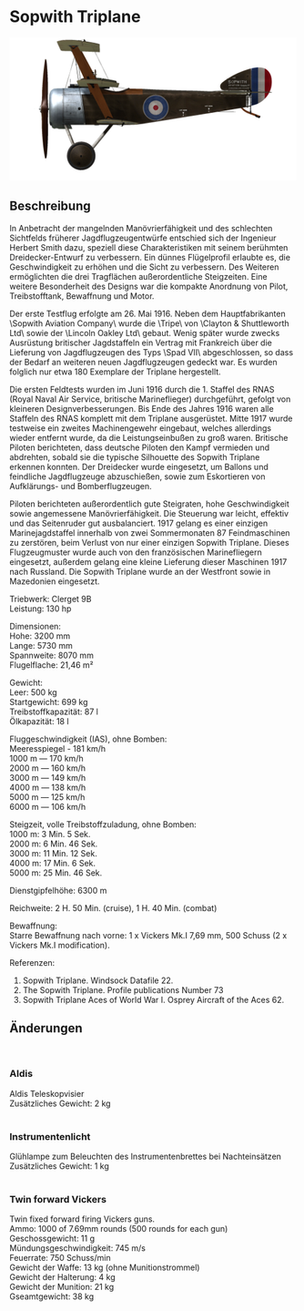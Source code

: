 # Sopwith Triplane  
  
![soptriplane](../images/soptriplane.png)  
  
## Beschreibung  
  
In Anbetracht der mangelnden Manövrierfähigkeit und des schlechten Sichtfelds früherer Jagdflugzeugentwürfe entschied sich der Ingenieur Herbert Smith dazu, speziell diese Charakteristiken mit seinem berühmten Dreidecker-Entwurf zu verbessern. Ein dünnes Flügelprofil erlaubte es, die Geschwindigkeit zu erhöhen und die Sicht zu verbessern. Des Weiteren ermöglichten die drei Tragflächen außerordentliche Steigzeiten. Eine weitere Besonderheit des Designs war die kompakte Anordnung von Pilot, Treibstofftank, Bewaffnung und Motor.  
  
Der erste Testflug erfolgte am 26. Mai 1916. Neben dem Hauptfabrikanten \Sopwith Aviation Company\ wurde die \Tripe\ von \Clayton & Shuttleworth Ltd\ sowie der \Lincoln Oakley Ltd\ gebaut. Wenig später wurde zwecks Ausrüstung britischer Jagdstaffeln ein Vertrag mit Frankreich über die Lieferung von Jagdflugzeugen des Typs \Spad VII\ abgeschlossen, so dass der Bedarf an weiteren neuen Jagdflugzeugen gedeckt war. Es wurden folglich nur etwa 180 Exemplare der Triplane hergestellt.  
  
Die ersten Feldtests wurden im Juni 1916 durch die 1. Staffel des RNAS (Royal Naval Air Service, britische Marineflieger) durchgeführt, gefolgt von kleineren Designverbesserungen. Bis Ende des Jahres 1916 waren alle Staffeln des RNAS komplett mit dem Triplane ausgerüstet. Mitte 1917 wurde testweise ein zweites Machinengewehr eingebaut, welches allerdings wieder entfernt wurde, da die Leistungseinbußen zu groß waren. Britische Piloten berichteten, dass deutsche Piloten den Kampf vermieden und abdrehten, sobald sie die typische Silhouette des Sopwith Triplane erkennen konnten. Der Dreidecker wurde eingesetzt, um Ballons und feindliche Jagdflugzeuge abzuschießen, sowie zum Eskortieren von Aufklärungs- und Bomberflugzeugen.  
  
Piloten berichteten außerordentlich gute Steigraten, hohe Geschwindigkeit sowie angemessene Manövrierfähigkeit. Die Steuerung war leicht, effektiv und das Seitenruder gut ausbalanciert. 1917 gelang es einer einzigen Marinejagdstaffel innerhalb von zwei Sommermonaten 87 Feindmaschinen zu zerstören, beim Verlust von nur einer einzigen Sopwith Triplane. Dieses Flugzeugmuster wurde auch von den französischen Marinefliegern eingesetzt, außerdem gelang eine kleine Lieferung dieser Maschinen 1917 nach Russland. Die Sopwith Triplane wurde an der Westfront sowie in Mazedonien eingesetzt.  
  
  
Triebwerk: Clerget 9B  
Leistung: 130 hp  
  
Dimensionen:  
Hohe: 3200 mm  
Lange: 5730 mm  
Spannweite: 8070 mm  
Flugelflache: 21,46 m²  
  
Gewicht:  
Leer: 500 kg  
Startgewicht: 699 kg  
Treibstoffkapazität: 87 l  
Ölkapazität: 18 l      
  
Fluggeschwindigkeit (IAS), ohne Bomben:  
Meeresspiegel - 181 km/h  
1000 m — 170 km/h  
2000 m — 160 km/h  
3000 m — 149 km/h  
4000 m — 138 km/h  
5000 m — 125 km/h  
6000 m — 106 km/h  
  
Steigzeit, volle Treibstoffzuladung, ohne Bomben:  
1000 m: 3 Min. 5 Sek.    
2000 m: 6 Min. 46 Sek.   
3000 m: 11 Min. 12 Sek.   
4000 m: 17 Min. 6 Sek.  
5000 m: 25 Min. 46 Sek.  
  
Dienstgipfelhöhe: 6300 m  
  
Reichweite: 2 H. 50 Min. (cruise), 1 H. 40 Min. (combat)  
  
Bewaffnung:  
Starre Bewaffnung nach vorne: 1 х Vickers Mk.I 7,69 mm, 500 Schuss (2 x Vickers Mk.I modification).  
  
Referenzen:  
1) Sopwith Triplane. Windsock Datafile 22.  
2) The Sopwith Triplane. Profile publications Number 73  
3) Sopwith Triplane Aces of World War I. Osprey Aircraft of the Aces 62.  
  
## Änderungen  
  ﻿
  
### Aldis  
  
Aldis Teleskopvisier  
Zusätzliches Gewicht: 2 kg  
  ﻿
  
### Instrumentenlicht  
  
Glühlampe zum Beleuchten des Instrumentenbrettes bei Nachteinsätzen  
Zusätzliches Gewicht: 1 kg  
  ﻿
  
### Twin forward Vickers  
  
Twin fixed forward firing Vickers guns.  
Ammo: 1000 of 7.69mm rounds (500 rounds for each gun)  
Geschossgewicht: 11 g  
Mündungsgeschwindigkeit: 745 m/s  
Feuerrate: 750 Schuss/min  
Gewicht der Waffe: 13 kg (ohne Munitionstrommel)  
Gewicht der Halterung: 4 kg  
Gewicht der Munition: 21 kg  
Gseamtgewicht: 38 kg  